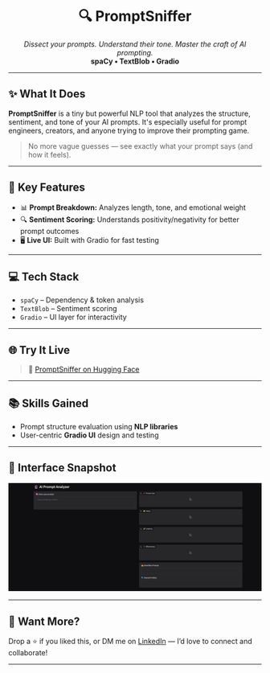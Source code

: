 <h1 align="center">🔍 PromptSniffer</h1>
<p align="center">
  <em>Dissect your prompts. Understand their tone. Master the craft of AI prompting.</em><br>
  <strong>spaCy • TextBlob • Gradio</strong>
</p>

---

## ✨ What It Does

**PromptSniffer** is a tiny but powerful NLP tool that analyzes the structure, sentiment, and tone of your AI prompts. It's especially useful for prompt engineers, creators, and anyone trying to improve their prompting game.

> No more vague guesses — see exactly what your prompt says (and how it feels).

---

## 🔧 Key Features

- 📊 **Prompt Breakdown:** Analyzes length, tone, and emotional weight  
- 🔍 **Sentiment Scoring:** Understands positivity/negativity for better prompt outcomes  
- 🖥️ **Live UI:** Built with Gradio for fast testing  

---

## 💻 Tech Stack

- `spaCy` – Dependency & token analysis  
- `TextBlob` – Sentiment scoring  
- `Gradio` – UI layer for interactivity  

---

## 🌐 Try It Live

> 🔗 [PromptSniffer on Hugging Face](https://huggingface.co/spaces/itsmemauli/PromptSniffer)

---

## 📚 Skills Gained

- Prompt structure evaluation using **NLP libraries**  
- User-centric **Gradio UI** design and testing  

---

## 📸 Interface Snapshot

![PromptSniffer UI](https://github.com/itsmemauliii/PromptSniffer/blob/main/PromptSniffer%20UI.png)

---

## 🧠 Want More?

Drop a ⭐ if you liked this, or DM me on [LinkedIn](https://www.linkedin.com/in/itsmemauliii) — I’d love to connect and collaborate!

---

